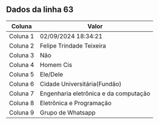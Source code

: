 ## Dados da linha 63

| Coluna | Valor |
|--------|-------|
| Coluna 1 | 02/09/2024 18:34:21 |
| Coluna 2 | Felipe Trindade Teixeira |
| Coluna 3 | Não |
| Coluna 4 | Homem Cis |
| Coluna 5 | Ele/Dele |
| Coluna 6 | Cidade Universitária(Fundão) |
| Coluna 7 | Engenharia eletrônica e da computação |
| Coluna 8 | Eletrônica e Programação |
| Coluna 9 | Grupo de Whatsapp |
